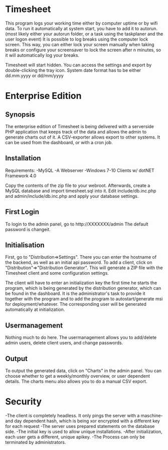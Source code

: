 Timesheet
==========
This program logs your working time either by computer uptime or by wifi data. To run it automatically at system start, you have to add it to autorun. (most likely either your autorun folder, or a task using the taskplaner and the user logon event)
It is possible to log breaks using the computer lock screen. This way, you can either lock your screen manually when taking breaks or configure your screensaver to lock the screen after n minutes, so it will automatically log your breaks.

Timesheet will start hidden. You can access the settings and export by double-clicking the tray icon.
System date format has to be either dd.mm.yyyy or dd/mm/yyyy

Enterprise Edition
==================
Synopsis
--------
The enterprise edition of Timesheet is being delivered with a serverside PHP application that keeps track of the data and allows the admin to generate charts out of it.
A CSV-exporter allows export to other systems. It can be used from the dashboard, or with a cron job.

Installation
-------------
Requirements:
-MySQL
-A Webserver
-Windows 7-10 Clients w/ dotNET Framework 4.0

Copy the contents of the zip file to your webroot. 
Afterwards, create a MySQL database and import timesheet.sql into it.
Edit include/db.inc.php and admin/include/db.inc.php and apply your database settings.

First Login
-------------
To login to the admin panel, go to http://XXXXXXX/admin
The default password is changeit.

Initialisation
--------------
First, go to "Distribution=>Settings". There you can enter the hostname of the backend, as well as an initial api password.
To add a client, click on "Distribution"=>"Distribution Generator". This will generate a ZIP file with the Timesheet client and some configuration settings.

The client will have to enter an initialization key the first time he starts the program, which is being generated by the distribution generator, which can be found in the dashboard.
It is the administrator's task to provide it together with the program and to add the program to autostart/generate msi for deployment/whatever.
The corresponding user will be generated automatically at initialization.

Usermanagement
--------------
Nothing much to do here. The usermanagement allows you to add/delete admin users, delete client users, and change passwords.

Output
--------------
To output the generated data, click on "Charts" in the admin panel. You can choose whether to get a weekly/monthly overview, or user dependent details.
The charts menu also allows you to do a manual CSV export.


Security
===============
-The client is completely headless. It only pings the server with a maschine- and day dependent hash, which is being xor encrypted with a different key for each request
-The server uses prepared statements on the database side.
-The initial key is used to allow unique installations.
-After initialization, each user gets a different, unique apikey.
-The Process can only be terminated by administrators.
